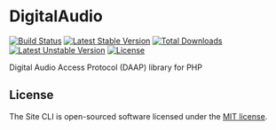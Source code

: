 DigitalAudio
============
[![Build Status](https://travis-ci.org/panlatent/digital-audio.svg)](https://travis-ci.org/panlatent/digital-audio)
[![Latest Stable Version](https://poser.pugx.org/panlatent/digital-audio/v/stable.svg)](https://packagist.org/packages/panlatent/digital-audio) 
[![Total Downloads](https://poser.pugx.org/panlatent/digital-audio/downloads.svg)](https://packagist.org/packages/panlatent/digital-audio) 
[![Latest Unstable Version](https://poser.pugx.org/panlatent/digital-audio/v/unstable.svg)](https://packagist.org/packages/panlatent/digital-audio) 
[![License](https://poser.pugx.org/panlatent/digital-audio/license.svg)](https://packagist.org/packages/panlatent/digital-audio)

Digital Audio Access Protocol (DAAP) library for PHP

License
-------

The Site CLI is open-sourced software licensed under the [MIT license](http://opensource.org/licenses/MIT).
